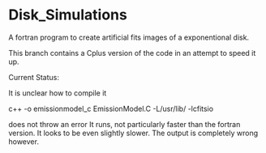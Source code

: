 # Disk_Simulations
A fortran program to create artificial fits images of a exponentional disk.


This branch contains a Cplus version of the code in an attempt to speed it up.


Current Status:

It is unclear how to compile it

c++ -o emissionmodel_c EmissionModel.C -L/usr/lib/ -lcfitsio

does not throw an error
It runs, not particularly faster than the fortran version. It looks to be even slightly slower. The output is completely wrong however.
